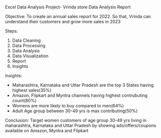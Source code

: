 Excel Data Analysis Project- Vrinda store Data Analysis Report

Objective: To create an annual sales report for 2022. So that, Vrinda can understand their customers and grow more sales in 2023

Steps:
1) Data Cleaning
2) Data Processing
3) Data Analysis
4) Data Visualization
5) Report
6) Insights

Insights: 
- Maharashtra, Karnataka and Uttar Pradesh are the top 3 States having highest sales(35%)
- Amazon, Flipkart and Myntra channels having highest contrubuting count(80%)
- Womens are more likely to buy compared to men(64%)
- Adult Age group between 30-49 yrs is max contributing(50%)

Conclusion: Target women customers of age group 30-49 yrs living in maharashtra, Karnataka and Uttar Pradesh by showing ads/offers/coupons available on Amazon, Myntra and Flipkart

  
